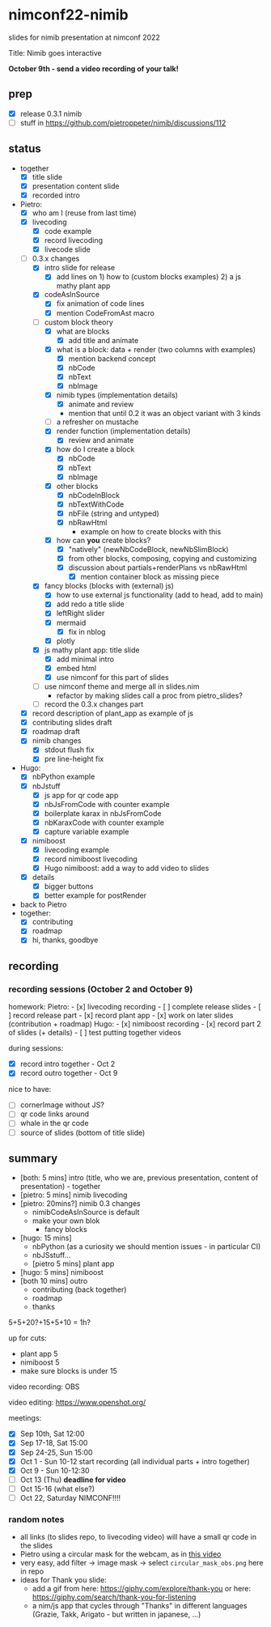# nimconf22-nimib

slides for nimib presentation at nimconf 2022

Title: Nimib goes interactive

**October 9th - send a video recording of your talk!**

## prep

- [x] release 0.3.1 nimib
- [ ] stuff in https://github.com/pietroppeter/nimib/discussions/112

## status

- together
  - [x] title slide
  - [x] presentation content slide
  - [x] recorded intro
- Pietro:
  - [x] who am I (reuse from last time)
  - [x] livecoding
    - [x] code example
    - [x] record livecoding
    - [x] livecode slide
  - [ ] 0.3.x changes
    - [x] intro slide for release
      - [x] add lines on 1) how to (custom blocks examples) 2) a js mathy plant app
    - [x] codeAsInSource
      - [x] fix animation of code lines
      - [x] mention CodeFromAst macro
    - [ ] custom block theory
      - [x] what are blocks
        - [x] add title and animate
      - [x] what is a block: data + render (two columns with examples)
        - [x] mention backend concept
        - [x] nbCode
        - [x] nbText
        - [x] nbImage
      - [x] nimib types (implementation details)
        - [x] animate and review
        - mention that until 0.2 it was an object variant with 3 kinds
      - [ ] a refresher on mustache
      - [x] render function (implementation details)
        - [x] review and animate
      - [x] how do I create a block
        - [x] nbCode
        - [x] nbText
        - [x] nbImage
      - [x] other blocks
        - [x] nbCodeInBlock
        - [x] nbTextWithCode
        - [x] nbFile (string and untyped)
        - [x] nbRawHtml
          - example on how to create blocks with this
      - [x] how can **you** create blocks?
        - [x] "natively" (newNbCodeBlock, newNbSlimBlock)
        - [x] from other blocks, composing, copying and customizing
        - [x] discussion about partials+renderPlans vs nbRawHtml
          - [x] mention container block as missing piece
    - [x] fancy blocks (blocks with (external) js)
      - [x] how to use external js functionality (add to head, add to main)
      - [x] add redo a title slide
      - [x] leftRight slider      
      - [x] mermaid
        - [x] fix in nblog
      - [x] plotly
    - [x] js mathy plant app: title slide
      - [x] add minimal intro
      - [x] embed html
      - [x] use nimconf for this part of slides
    - [ ] use nimconf theme and merge all in slides.nim
      - refactor by making slides call a proc from pietro_slides?
    - [ ] record the 0.3.x changes part
  - [x] record description of plant_app as example of js
  - [x] contributing slides draft
  - [x] roadmap draft
  - [x] nimib changes
    - [x] stdout flush fix
    - [x] pre line-height fix
- Hugo:
  - [x] nbPython example
  - [x] nbJstuff
    - [x] js app for qr code app
    - [x] nbJsFromCode with counter example
    - [x] boilerplate karax in nbJsFromCode
    - [x] nbKaraxCode with counter example
    - [x] capture variable example
  - [x] nimiboost
    - [x] livecoding example
    - [x] record nimiboost livecoding
    - [x] Hugo nimiboost: add a way to add video to slides
  - [x] details
    - [x] bigger buttons
    - [x] better example for postRender
- back to Pietro
- together:
  - [x] contributing
  - [x] roadmap
  - [x] hi, thanks, goodbye

## recording

### recording sessions (October 2 and October 9)

homework:
  Pietro:
    - [x] livecoding recording
    - [ ] complete release slides
    - [ ] record release part
    - [x] record plant app
    - [x] work on later slides (contribution + roadmap)
  Hugo:
    - [x] nimiboost recording
    - [x] record part 2 of slides (+ details)
    - [ ] test putting together videos

during sessions:
  - [x] record intro together - Oct 2
  - [x] record outro together - Oct 9

nice to have:
  - [ ] cornerImage without JS?
  - [ ] qr code links around
  - [ ] whale in the qr code
  - [ ] source of slides (bottom of title slide)

## summary
- [both: 5 mins] intro (title, who we are, previous presentation, content of presentation) - together
- [pietro: 5 mins] nimib livecoding
- [pietro: 20mins?] nimib 0.3 changes
  - nimibCodeAsInSource is default
  - make your own blok
    - fancy blocks
- [hugo: 15 mins]
  - nbPython (as a curiosity we should mention issues - in particular CI)
  - nbJSstuff...
  - [pietro 5 mins] plant app
- [hugo: 5 mins] nimiboost
- [both 10 mins] outro
  - contributing (back together)
  - roadmap
  - thanks 

5+5+20?+15+5+10 = 1h?

up for cuts:
- plant app 5
- nimiboost 5
- make sure blocks is under 15

video recording: OBS

video editing: https://www.openshot.org/

meetings:
- [x] Sep 10th, Sat 12:00
- [x] Sep 17-18, Sat 15:00
- [x] Sep 24-25, Sun 15:00
- [x] Oct 1 - Sun 10-12 start recording (all individual parts + intro together)
- [x] Oct 9 - Sun 10-12:30
- [ ] Oct 13 (Thu) **deadline for video**
- [ ] Oct 15-16 (what else?)
- [ ] Oct 22, Saturday NIMCONF!!!!

### random notes

- all links (to slides repo, to livecoding video) will have a small qr code in the slides
- Pietro using a circular mask for the webcam, as in [this video](https://www.youtube.com/watch?v=4i5rTa7m9Uo)
- very easy, add filter -> image mask -> select `circular_mask_obs.png` here in repo
- ideas for Thank you slide:
  - add a gif from here: https://giphy.com/explore/thank-you
    or here: https://giphy.com/search/thank-you-for-listening
  - a nim/js app that cycles through "Thanks" in different languages
    (Grazie, Takk, Arigato - but written in japanese, ...)
